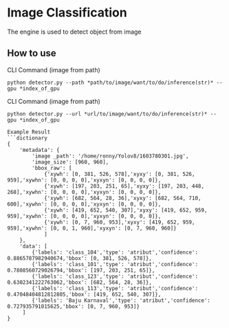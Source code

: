 # Image Classification
The engine is used to detect object from image 

## How to use
CLI Command (image from path)
```
python detector.py --path *path/to/image/want/to/do/inference(str)* --gpu *index_of_gpu
```

CLI Command (image from path)
```
python detector.py --url *url/to/image/want/to/do/inference(str)* --gpu *index_of_gpu
```

```
Example Result
```dictionary
{
    'metadata': {
        'image _path': '/home/ronny/Yolov8/1603780301.jpg',
        'image_size': [960, 960],
        'bbox_raw': [
            {'xywh': [0, 381, 526, 578],'xyxy': [0, 381, 526, 959],'xywhn': [0, 0, 0, 0],'xyxyn': [0, 0, 0, 0]},
            {'xywh': [197, 203, 251, 65],'xyxy': [197, 203, 448, 268],'xywhn': [0, 0, 0, 0],'xyxyn': [0, 0, 0, 0]},
            {'xywh': [682, 564, 28, 36],'xyxy': [682, 564, 710, 600],'xywhn': [0, 0, 0, 0],'xyxyn': [0, 0, 0, 0]},
            {'xywh': [419, 652, 540, 307],'xyxy': [419, 652, 959, 959],'xywhn': [0, 0, 0, 0],'xyxyn': [0, 0, 0, 0]},
            {'xywh': [0, 7, 960, 953],'xyxy': [419, 652, 959, 959],'xywhn': [0, 0, 1, 960],'xyxyn': [0, 7, 960, 960]}
            ]
    },
    'data': [
        {'labels': 'class_104','type': 'atribut','confidence': 0.8865787982940674,'bbox': [0, 381, 526, 578]},
        {'labels': 'class_101','type': 'atribut','confidence': 0.7808560729026794,'bbox': [197, 203, 251, 65]},
        {'labels': 'class_123','type': 'atribut','confidence': 0.6302341222763062,'bbox': [682, 564, 28, 36]},
        {'labels': 'class_113','type': 'atribut','confidence': 0.47048404812812805,'bbox': [419, 652, 540, 307]},
        {'labels': 'Baju Karnaval','type': 'atribut','confidence': 0.727935791015625,'bbox': [0, 7, 960, 953]}
     ]
}
```

